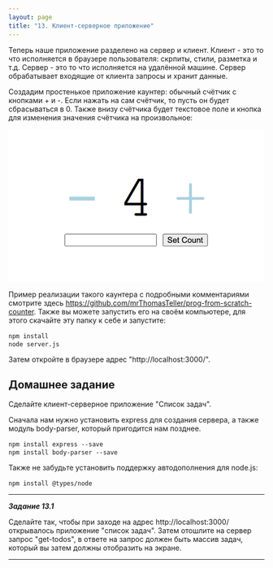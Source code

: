 ```yaml
---
layout: page
title: "13. Клиент-серверное приложение"
---
```


Теперь наше приложение разделено на сервер и клиент. Клиент - это то что исполняется в браузере пользователя: скрпиты, стили, разметка и т.д. Сервер - это то что исполняется на удалённой машине. Сервер обрабатывает входящие от клиента запросы и хранит данные.

Создадим простенькое приложение каунтер: обычный счётчик с кнопками + и -. Если нажать на сам счётчик, то пусть он будет сбрасываться в 0. Также внизу счётчика будет текстовое поле и кнопка для изменения значения счётчика на произвольное:

<img src="img/CounterApp.png">

Пример реализации такого каунтера с подробными комментариями смотрите здесь https://github.com/mrThomasTeller/prog-from-scratch-counter. Также вы можете запустить его на своём компьютере, для этого скачайте эту папку к себе и запустите:

```
npm install
node server.js
```

Затем откройте в браузере адрес "http://localhost:3000/".

## Домашнее задание

Сделайте клиент-серверное приложение "Список задач".

Сначала нам нужно установить express для создания сервера, а также модуль body-parser, который пригодится нам позднее.

```
npm install express --save
npm install body-parser --save
```

Также не забудьте установить поддержку автодополнения для node.js:

```
npm install @types/node
```

---

_**Задание 13.1**_

Сделайте так, чтобы при заходе на адрес http://localhost:3000/ открывалось приложение "список задач". Затем отошлите на сервер запрос "get-todos", в ответе на запрос должен быть массив задач, который вы затем должны отобразить на экране.

---
